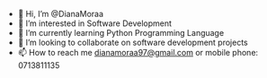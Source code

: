 - 👋 Hi, I’m @DianaMoraa
- 👀 I’m interested in Software Development
- 🌱 I’m currently learning Python Programming Language
- 💞️ I’m looking to collaborate on software development projects 
- 📫 How to reach me dianamoraa97@gmail.com or mobile phone: 0713811135

<!---
DianaMoraa/DianaMoraa is a ✨ special ✨ repository because its `README.md` (this file) appears on your GitHub profile.
You can click the Preview link to take a look at your changes.
--->
